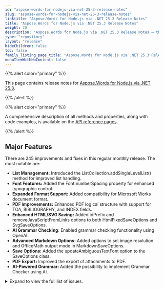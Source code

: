```yaml
---
id: "aspose-words-for-nodejs-via-net-25-3-release-notes"
slug: "aspose-words-for-nodejs-via-net-25-3-release-notes"
linktitle: "Aspose.Words for Node.js via .NET 25.3 Release Notes"
title: "Aspose.Words for Node.js via .NET 25.3 Release Notes"
weight: 20
description: "Aspose.Words for Node.js via .NET 25.3 Release Notes – the latest updates and fixes."
type: "repository"
layout: "release"
hideChildren: false
toc: false
family_listing_page_title: "Aspose.Words for Node.js via .NET 25.3 Release Notes"
menuItemWithNoContent: false
---
```


{{% alert color="primary" %}}

This page contains release notes for [Aspose.Words for Node.js via .NET 25.3](https://www.npmjs.com/package/@aspose/words).

{{% /alert %}}


{{% alert color="primary" %}}

A comprehensive description of all methods and properties, along with code examples, is available on the [API reference pages](https://reference.aspose.com/words/python-net/).

{{% /alert %}}

## Major Features

There are 245 improvements and fixes in this regular monthly release. The most notable are:

- **List Management:** Introduced the ListCollection.addSingleLevelList() method for improved list handling.
- **Font Features:** Added the Font.numberSpacing property for enhanced typographic control.
- **Expanded Format Support:** Added compatibility for Microsoft Works document format.
- **PDF Improvements:** Enhanced PDF logical structure with support for TOA, BIBLIOGRAPHY, and INDEX fields.
- **Enhanced HTML/SVG Saving:** Added idPrefix and removeJavaScriptFromLinks options to both HtmlFixedSaveOptions and SvgSaveOptions.
- **AI Grammar Checking:** Enabled grammar checking functionality using OpenAI.
- **Advanced Markdown Options:** Added options to set image resolution and OfficeMath output mode in MarkdownSaveOptions.
- **Save Options:** Added the updateAmbiguousTextFont option to the SaveOptions class.
- **PDF Export:** Improved the export of attachments to PDF.
- **AI-Powered Grammar:** Added the possibility to implement Grammar Checker using AI.

<details>
<summary>Expand to view the full list of issues.</summary>

1. Support MSO properties during import styles
2. Add possibility to summarize text using Claude
3. Consider exposing FontAttr.openTypeNumSpacing
4. Allow creating a single level lists through public API
6. Consider supporting WPS (Microsoft Works) format in Aspose.Words
7. Support OpenType text shaping
8. DOCX to HTML: Support for preserving HTML comments
9. Support MSO properties during import lists
10. Missing support for wps
11. Missed glyph is rendered, while MS Word renders bullet
12. The distance between characters in Chinese text is smaller than it should be
13. DOC to HtmlFixed conversion issue with text rendering
14. Year from date is lost after DOC to HtmlFixed conversion 
15. Year number is missing from rendered document
16. Shape position is incorrect after rendering
17. A Chinese Word is pushed to next line in rendered document
18. Support the "Compress only punctuation" option
19. DOCX to PDF conversion issue with text position
20. A Blank Page & Chinese Text Lines Have different Left position in PDF
21. DOC to HtmlFixed conversion issue with English and Chinese words
22. Incorrect text wrapping applied at the end of line - Chinese Word to PDF
23. Incorrect wrapping of Chinese text
24. Text box content renders partially in PDF
25. Incorrect line wrapping in Chinese text
26. DOCX to PDF: text shifted to next page
27. Chinese text is wrapped improperly and part of content is moved to the next page
28. Chinese text wrapping differs from MS Word
29. DOCX to PDF: Wrong character spacing/positioning upon conversion
30. Incorrect Chinese Text Wrapping causes additional Page in PDF
31. A Chinese punctuation character moves left from its original position in rendered document
32. DOCX to PDF: Wrong character spacing/positioning upon conversion 
33. Incorrect text formatting with conversion to PDF
34. Part of content is moved to the next page
35. Japanese text is wrapped incorrectly
36. DOCX to PDF: Text get transfered to new line
37. Double quotation marks move to next line in PDF
38. NullReferenceException is thrown upon rendering document
39. DOCX to PDF: Text is missing from table cell
40. Different paragraph location after conversion to PDF
41. MathML is incorrectly imported
42. PaperSize does not change after setting preferred language to German
43. Incorrect rendering of underline text inside Math Equations
44. Incorrect rendering of underline text if there are mathematical operators in the formula
45. Text underlining is rendered with breaks
46. Incorrect image background
47. Add support of ChartDataLabelLocationMode.absolute
48. Subscript position is incorrect upon rendering OfficeMath
49. Deleted revision lines are not displayed after conversion to PDF
50. Implement import of MSO HTML lists with picture bullets
51. Page size is changed after open/save document
52. Bibliography and Table of Authorities are not properly tagged when saving to PDF
53. Text is wrapped improperly upon rendering
54. Bangla characters are not rendered correctly in output PDF
55. DrawingML to Png conversion issue with bi-directional text
56. Marathi language text renders incorrectly in PDF
57. Bengali text renders incorrectly in PDF
58. NullReferenceException is thrown upon rendering document to image
59. Hidden rows are visible after rendering
60. Paragraphs are not numbered after appending documents with ImportFormatMode.keepSourceFormatting mode
61. IndexOutOfRangeException is thrown upon rendering document
62. Incorrect row alignment on rtf to docx conversion
63. Auto color is improperly detected in the shape with gradient
64. Text in table cell is wrapped incorrectly and is partially hidden
65. Borders lost after conversion to HTML
66. Font size is changed after importing nodes with ImportFormatMode.keepSourceFormatting
67. Whitespace is lost while loading HTML
68. REF field formatting is incorrect after updating fields
69. Field formatting is incorrect after updating fields
70. Document comparison shows incorrect revision
71. extractPages(0,1) returns two pages in the result document
72. Converting RTF to PDF adds extra blank page
73. NullReferenceException is thrown upon rendering document
74. NullReferenceException is thrown upon converting to PDF
75. NullReferenceException is thrown upon rendering
76. Exception is thrown upon rendering document
77. Upon rendering document Exception is thrown
78. NullReferenceException is thrown upon rendering document to image
79. NullReferenceException is thrown upon rendering document to PDF
80. NullReferenceException upon rendering document
81. NullReferenceException is thrown upon rendering document
82. Korean text is rendered improperly
83. Content shifted to previous page while converting DOCX->HTML->PDF
84. Table header is shifted left after rendering 
85. Images size is incorrect if set resolution in HtmlSaveOptions
86. Paragraph borders are lost after open/save using Aspose.Words
87. List numbering is incorrect after importing HTML
88. Overlap text when convert word to PDF - Thai Language
89. Italic text is rendered as regular in OfficeMath
90. Three level thai language rendering issue when converting HTML to PDF format
91. Lao language text renders incorrectly in PDF
92. The formula looks incorrect after exporting to SVG and HtmlFixed
93. Myanmar, Nepali, and Sinhala fonts are not rendered properly in output PDF
94. Thai Font Rendering Problem in Windows
95. A question mark is rendered instead of a non-printable symbol
96. Spacing between heading and content is incorrect after upending document with ImportFormatMode.keepSourceFormatting mode
97. ZIP file is detected as TEXT by FileFormatUtil.detectFileFormat
98. SVGZ file is detected as TEXT by FileFormatUtil.detectFileFormat
99. WMZ file is detected as TEXT by FileFormatUtil.detectFileFormat
100. EMZ file is detected as TEXT by FileFormatUtil.detectFileFormat
101. Binary files are detected as TEXT by FileFormatUtil.detectFileFormat
102. lzma compressed binary archive is detected as TXT by Aspose.Words
103. Order of lists in numbering.xml is different after comparing the same document several times.
104. Numbering inconsistency during appending documents
105. Left indent of list items is changed when Html is appended to DOC
106. FileCorruptedException is thrown upon loading DOCX document
107. Support paragraph indention and spacing
108. Width of tables incorrect on rendering to PDF
109. CellFormat.horizontalMerge reduces the cell's width
110. Wrong formatting of tables in print output
111. Consider adding an option to specify image id prefix upon saving document to SVG and HtmlFixed
112. Rendering of histograms with the specified bin size
113. Add support for text shaping in HtmlFixed
114. Remove JavaScript from output HTML when converting DOCX to Fixed-HTML
115. Consider adding property to set OfficeMath output mode in MarkdownSaveOptions
116. Add possibility to translate text using OpenAI generative language model
117. DOCX to PDF: Text gets distorted in resultant file
118. DropCap is placed improperly in PDF page logical structure order
119. RTF to PDF: Content shifted to the left and out of the page
120. Table's cell widths are lost after rendering Docx to Pdf
121. Word to PDF table formatting issue
122. Text position is changed after DOCX to PDF conversion
123. Table formatting is incorrect after rendering
124. Opacity of the ImageFileComparer controls
125. Table's cell widths are changed after rendering DOCX to PDF
126. Table column widths are incorrect im rendered document
127. Incorrect table breaking across pages causes content flow differences
128. A generic error occurred in GDI+ while save extracted page to "png" in docker
129. Incorrect left margin of a floating table exported to HTML
130. A paragraph is shifted up and is rendered to the right of a table in HTML
131. ScreenTip with double quote characters corrupts hyperlink's address in MS Word
132. BuiltInDocumentProperties.words returns incorrect value
133. Text from a deleted revision exists after all revisions have been accepted
134. NullReferenceException is thrown upon building report
135. English text wrapping is incorrect when Chinese editing language is used
136. Consider adding property to set image resolution in MarkdownSaveOptions
137. InvalidOperationException is thrown upon saving document as DOC
138. Underline removed after setting compatibility settings
139. FileCorruptedException is thrown upon loading DOCX document
140. IndexOutOfRangeException is thrown upon rendering document
141. autoFitToWindow property does not fit content properly 
142. Null ref in DOCX to XLSX conversion
143. Incorrect column width in output XLSX
144. Part of content inserted using DocumentBuilder is outside SDT
145. Duplicated bookmarks in the document
146. Wrong list ID upon conversion
147. Part of equation is lost after HTML to DOCX conversion
148. Image orientation is changed after conversion from HTML to DOCX document
149. Layout problems with vertical Chinese text after conversion to PDF
150. Compare result does not match MS Word output
151. Document compare accessing Revision.group performance
152. InvalidCastException is thrown upon rendering document
153. Comparison of document with footnote does not match MS Word result
154. NullReferenceException is thrown upon rendering document
155. Duplicated hyperlinks are saved as a single relationship in DOCX
156. List labels are not shown in output XLSX
157. Numbering is changed after splitting and rejoining document by pages
158. Table columns widths are changed after RTF to PDF conversion
159. Part of content is moved to the next page
160. Replace the compatibility options suppressTopSpacingWP and noLeading
161. Page break inserted if footnote is present
162. PDF to Markdown converting fails
163. Temporary license hyperlink is forcibly appended to the trial label in venture licensing mode
164. SVG image is rendered improperly
165. Updating page layout resets Run's parent node to nul
166. Shape positions change on conversion to HTML
167. MHTML to PDF: Image not rendered in the output
168. OutOfMemoryException is thrown upon comparing documents
169. NotSupportedException is thrown upon loading Json file
170. FileCorruptedException is thrown upon loading DOCX document in evaluation mode.
171. Part of the document is lost when converting to PDF
172. 90 degrees rotation applied to X-Axis values in rendered document
173. Divider lines missing for Chart's X-Axis values in rendered document
174. Date axis labels are rendered diagonally and overlap
175. Incorrect text wrapping in Chart in rendered document
176. Redundant borders are shown after rendering 
177. Mixed RTL and LTR text is rendered improperly
178. PAC reports warning in document structure when footnote is percent in the document
179. Font-family reading does not match MS Word behaviour
180. Table layout is changed after rendering
181. insertHtml does not apply formatting on Run
182. Error! Unknown document property name in resultant HTML when saving DOCX
183. Styled numbering is exported to Markdown improperly
184. Characters are not positioned horizontally correctly upon rendering to PDF and XPS
184. Text shifted related to the grid on html to pdf conversion
185. DOCX to MD the content below headings is not indented
186. Implement non-inscribed objects support
187. Add possibility to check Grammar using Anthropic AI
188. Consider supporting PDF A3 compliance
189. Add possibility to implement Grammar Checker using AI
190. Import paragraph structure as MS Word does
191. Add support for 'mso-style-name' values that match HTML color names
192. Write 'w15:restartNumberingAfterBreak="0"' on list definitions
193. DOCX to DOCX: Saving document changes font
194. RTF to PDF: Extra blank page in the output
195. FileLoadException is thrown upon loading PDF
196. Merging DOCX after page extraction does not preserve list numbering
197. Import formatting of the "HTML Variable" style from "var" selectors in MsoHtml
198. Extra empty TOC item appears after updating fields
199. Hyperlink styles are imported incorrectly from MsoHtml
200. Treemap chart is converted to image after calling updatePageLayout
201. Could not create the bitmap with the specified parameters exception is thrown upon rendering
202. Wrapping in OfficeMath is incorrect after rendering
203. Font is changed after executing mail merge
204. NullReferenceException is thrown upon rendering document
205. Image is lost after rendering document
206. PDF revision comments are displayed in English in windows Chinese locale
207. Update font fallback table for Thai language
208. Headings are not recognized upon PDF to DOCX conversion
209. Cropped images are improperly converted from PDF
210. RTL text alignment is incorrect after converting to HTML
211. ArgumentException is thrown upon calling updateActualReferenceMarks
212. Table layout is changed after open/save DOCX
213. Comment is added when PdfSaveOptions.embedAttachments is enabled
214. Text offset when Word to PDF converting
215. Bookmark is lost after comparing documents
216. Shape position is incorrect after rendering
217. Incorrect rotation center and origin calculation for 3D extrusion effect
218. InvalidOperationException is thrown upon converting DOCX to DOC
219. Curved connectors position is slightly incorrect after rendering
220. Incorrect DML group elements layout
221. NullReferenceException is thrown upon removing nodes from SDT
222. Clipping the points of smoothed series with an extremely large value
223. Numbering is changed after merging documents with Document.mergeDocuments
224. Text inside oMath element is wrapped incorrectly
225. Hebrew text is read improperly from HTML
226. "Cannot translate from 'Span' in 'Textbox' to 'Column'" during conversion to PDF
227. Metered License Timeout settings
228. Broken links in HTML test files
229. Text color changed after open/save RTF file
230. Exception when saving document with StructuredDocumentTag and CustomXmlPart mapping
231. Styles are imported incorrectly from MsoHtml
232. Changes in obfuscation settings required
233. ArgumentException is thrown upon comparing document
234. Import formatting from "listing", "pre", and "xmp" selectors into the "HTML Preformatted" built-in style
235. Incorrect table convertion to MD
236. Added space after 8pt to each paragraph after appendDocumend
237. Font in shape is changed after inserting document with ImportFormatMode.keepSourceFormatting
238. Letters contains lost or modified diacritic marks
239. LockContents not Working for RichText when inserting HTML
240. Redactions are not properly applied to PDF produced by Aspose.Words
241. Table regularity check filed for PDF produced by Aspose.Words
242. Add support of loading CHM to plugin licenses
243. PDF-to-DOCX: Cropped image layout not preserved during conversion
244. The images in documents are sometimes replaced by the red cross image
245. Unable to load DOCX file: FormatException: String '0' was not recognized as a valid Boolean

</details>
